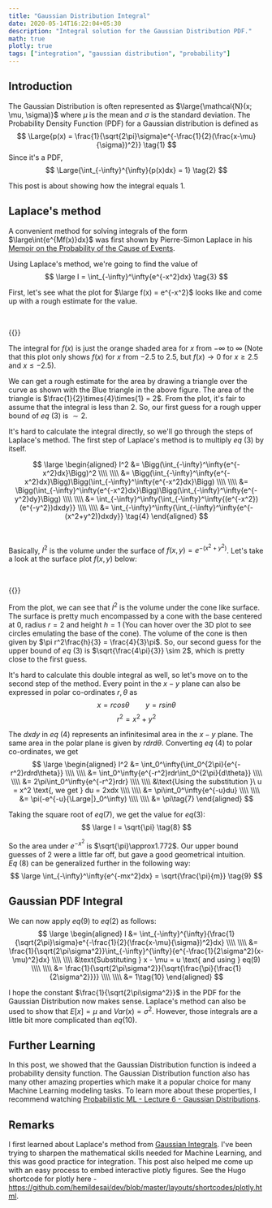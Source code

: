 ```yaml
---
title: "Gaussian Distribution Integral"
date: 2020-05-14T16:22:04+05:30
description: "Integral solution for the Gaussian Distribution PDF."
math: true
plotly: true
tags: ["integration", "gaussian distribution", "probability"]
---
```


## Introduction
The Gaussian Distribution is often represented as $\large{\mathcal{N}(x; \mu, \sigma)}$ where $\mu$ is the mean and $\sigma$ is the standard deviation. The Probability Density Function (PDF) for a Gaussian distribution is defined as
$$
\Large{p(x) = \frac{1}{\sqrt{2\pi}\sigma}e^{-\frac{1}{2}(\frac{x-\mu}{\sigma})^2}} \tag{1}
$$
Since it's a PDF,
$$
\Large{\int_{-\infty}^{\infty}{p(x)dx} = 1} \tag{2}
$$

This post is about showing how the integral equals 1.

## Laplace's method
A convenient method for solving integrals of the form $\large\int{e^{Mf(x)}dx}$ was first shown by Pierre-Simon Laplace in his [Memoir on the Probability of the Cause of Events](https://projecteuclid.org/download/pdf_1/euclid.ss/1177013621).

Using Laplace's method, we're going to find the value of
$$
\large I = \int_{-\infty}^\infty{e^{-x^2}dx} \tag{3}
$$

First, let's see what the plot for $\large f(x) = e^{-x^2}$ looks like and come up with a rough estimate for the value.

&nbsp;

{{<plotly name="f_x" src="f_x.json" caption="Figure 1: Plot for $e^{-x^2}$">}}

The integral for $f(x)$ is just the orange shaded area for $x$ from $-\infty$ to $\infty$ (Note that this plot only shows $f(x)$ for $x$ from $-2.5$ to $2.5$, but $f(x) \rightarrow 0 \text{ for } x \ge 2.5 \text{ and } x \le -2.5$).

We can get a rough estimate for the area by drawing a triangle over the curve as shown with the Blue triangle in the above figure. The area of the triangle is $\frac{1}{2}\times{4}\times{1} = 2$. From the plot, it's fair to assume that the integral is less than 2. So, our first guess for a rough upper bound of $eq\ (3)$ is $\sim 2$.

It's hard to calculate the integral directly, so we'll go through the steps of Laplace's method. The first step of Laplace's method is to multiply $eq\ (3)$ by itself.

$$
\large
\begin{aligned}
I^2 &= \Bigg(\int_{-\infty}^\infty{e^{-x^2}dx}\Bigg)^2
\\\\ \\\\ &= \Bigg(\int_{-\infty}^\infty{e^{-x^2}dx}\Bigg)\Bigg(\int_{-\infty}^\infty{e^{-x^2}dx}\Bigg)
\\\\ \\\\ &=  \Bigg(\int_{-\infty}^\infty{e^{-x^2}dx}\Bigg)\Bigg(\int_{-\infty}^\infty{e^{-y^2}dy}\Bigg)
\\\\ \\\\ &= \int_{-\infty}^\infty{\int_{-\infty}^\infty{(e^{-x^2})(e^{-y^2})dxdy}}
\\\\ \\\\ &= \int_{-\infty}^\infty{\int_{-\infty}^\infty{e^{-(x^2+y^2)}dxdy}} \tag{4}
\end{aligned}
$$

&nbsp;

Basically, $I^2$ is the volume under the surface of $f(x,y) = e^{-(x^2+y^2)}$. Let's take a look at the surface plot $f(x, y)$ below:

&nbsp;

{{<plotly name="f_x_y" src="f_x_y.json" caption="Figure 2: Plot for $e^{-(x^2+y^2)}$">}}

From the plot, we can see that $I^2$ is the volume under the cone like surface. The surface is pretty much encompassed by a cone with the base centered at 0, radius $r = 2$ and height $h = 1$ (You can hover over the 3D plot to see circles emulating the base of the cone). The volume of the cone is then given by $\pi r^2\frac{h}{3} = \frac{4}{3}\pi$. So, our second guess for the upper bound of $eq\ (3)$ is $\sqrt{\frac{4\pi}{3}} \sim 2$, which is pretty close to the first guess.

It's hard to calculate this double integral as well, so let's move on to the second step of the method. Every point in the $x-y$ plane can also be expressed in polar co-ordinates $r,\theta$ as
$$
x = rcos\theta\qquad y = rsin\theta \tag{5}
$$
$$
r^2 = x^2 + y^2 \tag{6}
$$

The $dxdy$ in $eq\ (4)$ represents an infinitesimal area in the $x-y$ plane. The same area in the polar plane is given by $rdrd\theta$. Converting $eq\ (4)$ to polar co-ordinates, we get
$$
\large
\begin{aligned}
I^2 &= \int_0^\infty{\int_0^{2\pi}{e^{-r^2}rdrd\theta}}
\\\\ \\\\ &= \int_0^\infty{e^{-r^2}rdr\int_0^{2\pi}{d\theta}}
\\\\ \\\\ &= 2\pi\int_0^\infty{e^{-r^2}rdr}
\\\\ \\\\ &\text{Using the substitution }\ u = x^2 \text{, we get } du = 2xdx
\\\\ \\\\ &= \pi\int_0^\infty{e^{-u}du}
\\\\ \\\\ &= \pi(-e^{-u}{\Large|}_0^\infty)
\\\\ \\\\ &= \pi\tag{7}
\end{aligned}
$$

Taking the square root of $eq (7)$, we get the value for $eq (3)$:
$$
\large
I = \sqrt{\pi} \tag{8}
$$

So the area under $e^{-x^2}$ is $\sqrt{\pi}\approx1.772$. Our upper bound guesses of 2 were a little far off, but gave a good geometrical intuition. $Eq\ (8)$ can be generalized further in the following way:
$$
\large
\int_{-\infty}^\infty{e^{-mx^2}dx} = \sqrt{\frac{\pi}{m}} \tag{9}
$$

## Gaussian PDF Integral
We can now apply $eq(9)$ to $eq(2)$ as follows:
$$
\large
\begin{aligned}
I &= \int_{-\infty}^{\infty}{\frac{1}{\sqrt{2\pi}\sigma}e^{-\frac{1}{2}(\frac{x-\mu}{\sigma})^2}dx}
\\\\ \\\\ &= \frac{1}{\sqrt{2\pi\sigma^2}}\int_{-\infty}^{\infty}{e^{-\frac{1}{2\sigma^2}(x-\mu)^2}dx}
\\\\ \\\\ &\text{Substituting } x - \mu = u \text{ and using } eq(9)
\\\\ \\\\ &= \frac{1}{\sqrt{2\pi\sigma^2}}{\sqrt{\frac{\pi}{\frac{1}{2\sigma^2}}}}
\\\\ \\\\ &= 1\tag{10}
\end{aligned}
$$

I hope the constant $\frac{1}{\sqrt{2\pi\sigma^2}}$ in the PDF for the Gaussian Distribution now makes sense. Laplace's method can also be used to show that $E[x] = \mu$ and $Var(x) = \sigma^2$. However, those integrals are a little bit more complicated than $eq(10)$.

## Further Learning
In this post, we showed that the Gaussian Distribution function is indeed a probability density function. The Gaussian Distribution function also has many other amazing properties which make it a popular choice for many Machine Learning modeling tasks. To learn more about these properties, I recommend watching [Probabilistic ML - Lecture 6 - Gaussian Distributions](https://www.youtube.com/watch?v=FIheKQ55l4c&list=PL05umP7R6ij1tHaOFY96m5uX3J21a6yNd&index=7).

## Remarks
I first learned about Laplace's method from [Gaussian Integrals](http://www.umich.edu/~chem461/Gaussian%20Integrals.pdf). I've been trying to sharpen the mathematical skills needed for Machine Learning, and this was good practice for integration. This post also helped me come up with an easy process to embed interactive plotly figures. See the Hugo shortcode for plotly here - https://github.com/hemildesai/dev/blob/master/layouts/shortcodes/plotly.html.